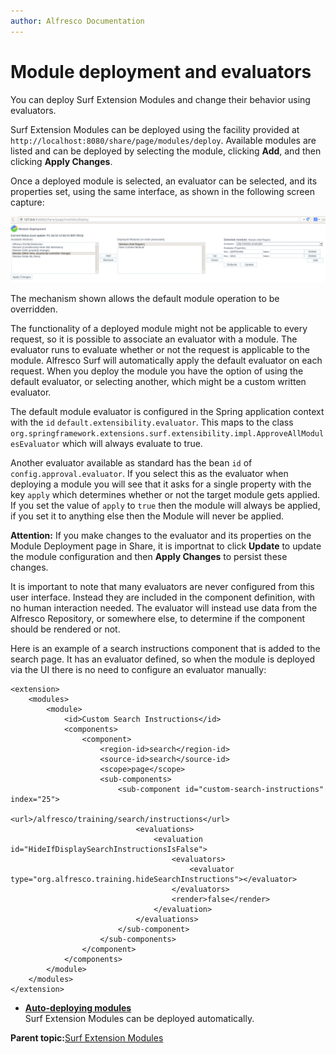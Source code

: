 ```yaml
---
author: Alfresco Documentation
---
```


# Module deployment and evaluators

You can deploy Surf Extension Modules and change their behavior using evaluators.

Surf Extension Modules can be deployed using the facility provided at `http://localhost:8080/share/page/modules/deploy`. Available modules are listed and can be deployed by selecting the module, clicking **Add**, and then clicking **Apply Changes**.

Once a deployed module is selected, an evaluator can be selected, and its properties set, using the same interface, as shown in the following screen capture:

![](../images/dev-extension-share-module-deployment-screenshot-1.png)

The mechanism shown allows the default module operation to be overridden.

The functionality of a deployed module might not be applicable to every request, so it is possible to associate an evaluator with a module. The evaluator runs to evaluate whether or not the request is applicable to the module. Alfresco Surf will automatically apply the default evaluator on each request. When you deploy the module you have the option of using the default evaluator, or selecting another, which might be a custom written evaluator.

The default module evaluator is configured in the Spring application context with the `id` `default.extensibility.evaluator`. This maps to the class `org.springframework.extensions.surf.extensibility.impl.ApproveAllModulesEvaluator` which will always evaluate to true.

Another evaluator available as standard has the bean `id` of `config.approval.evaluator`. If you select this as the evaluator when deploying a module you will see that it asks for a single property with the key `apply` which determines whether or not the target module gets applied. If you set the value of `apply` to `true` then the module will always be applied, if you set it to anything else then the Module will never be applied.

**Attention:** If you make changes to the evaluator and its properties on the Module Deployment page in Share, it is importnat to click **Update** to update the module configuration and then **Apply Changes** to persist these changes.

It is important to note that many evaluators are never configured from this user interface. Instead they are included in the component definition, with no human interaction needed. The evaluator will instead use data from the Alfresco Repository, or somewhere else, to determine if the component should be rendered or not.

Here is an example of a search instructions component that is added to the search page. It has an evaluator defined, so when the module is deployed via the UI there is no need to configure an evaluator manually:

```
<extension>
    <modules>
        <module>
            <id>Custom Search Instructions</id>
            <components>
                <component>
                    <region-id>search</region-id>
                    <source-id>search</source-id>
                    <scope>page</scope>
                    <sub-components>
                        <sub-component id="custom-search-instructions" index="25">
                            <url>/alfresco/training/search/instructions</url>
                            <evaluations>
                                <evaluation id="HideIfDisplaySearchInstructionsIsFalse">
                                    <evaluators>
                                        <evaluator type="org.alfresco.training.hideSearchInstructions"></evaluator>
                                    </evaluators>
                                    <render>false</render>
                                </evaluation>
                            </evaluations>
                        </sub-component>
                    </sub-components>
                </component>
            </components>
        </module>
    </modules>
</extension>
```

-   **[Auto-deploying modules](../concepts/dev-extensions-share-module-autodeploy.md)**  
Surf Extension Modules can be deployed automatically.

**Parent topic:**[Surf Extension Modules](../concepts/dev-extensions-share-surf-extension-modules.md)

